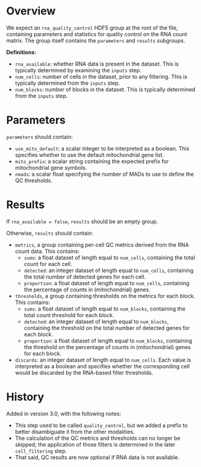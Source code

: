 # Overview

We expect an `rna_quality_control` HDF5 group at the root of the file, containing parameters and statistics for quality control on the RNA count matrix.
The group itself contains the `parameters` and `results` subgroups.

**Definitions:**

- `rna_available`: whether RNA data is present in the dataset.
  This is typically determined by examining the `inputs` step.
- `num_cells`: number of cells in the dataset, prior to any filtering.
  This is typically determined from the `inputs` step.
- `num_blocks`: number of blocks in the dataset.
  This is typically determined from the `inputs` step.

# Parameters

`parameters` should contain:

- `use_mito_default`: a scalar integer to be interpreted as a boolean.
  This specifies whether to use the default mitochondrial gene list.
- `mito_prefix`: a scalar string containing the expected prefix for mitochondrial gene symbols.
- `nmads`: a scalar float specifying the number of MADs to use to define the QC thresholds.

# Results

If `rna_available = false`, `results` should be an empty group.

Otherwise, `results` should contain:

- `metrics`, a group containing per-cell QC metrics derived from the RNA count data.
  This contains:
  - `sums`: a float dataset of length equal to `num_cells`, containing the total count for each cell.
  - `detected`:  an integer dataset of length equal to `num_cells`, containing the total number of detected genes for each cell.
  - `proportion`: a float dataset of length equal to `num_cells`, containing the percentage of counts in (mitochondrial) genes.
- `thresholds`, a group containing thresholds on the metrics for each block.
  This contains:
  - `sums`: a float dataset of length equal to `num_blocks`, containing the total count threshold for each block.
  - `detected`:  an integer dataset of length equal to `num_blocks`, containing the threshold on the total number of detected genes for each block.
  - `proportion`: a float dataset of length equal to `num_blocks`, containing the threshold on the percentage of counts in (mitochondrial) genes for each block.
- `discards`: an integer dataset of length equal to `num_cells`.
  Each value is interpreted as a boolean and specifies whether the corresponding cell would be discarded by the RNA-based filter thresholds.

# History

Added in version 3.0, with the following notes:

- This step used to be called `quality_control`, but we added a prefix to better disambiguate it from the other modalities.
- The calculation of the QC metrics and thresholds can no longer be skipped;
  the application of those filters is determined in the later `cell_filtering` step.
- That said, QC results are now optional if RNA data is not available.
